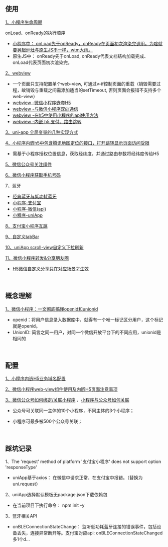 ## 使用

[1、小程序生命周期](https://blog.csdn.net/qq_37291064/article/details/87913066)

onLoad、onReady的执行顺序

* [小程序中： onLoad先于onReady，onReady在页面初次渲染完调用。为啥就要另起炉灶与原生JS不一样，wtm大雨。](https://juejin.cn/post/6844903928400707591)
* 原生JS中： onReady先于onLoad, onReady代表文档结构加载完成、onLoad代表页面初次渲染完。

[2、webview](https://uniapp.dcloud.net.cn/component/web-view.html#web-view)
* 一个页面只支持配置单个web-view, 可通过v-if控制页面的重载（销毁需要过程，故销毁与重载之间需添加适当的setTimeout, 否则页面会报错不支持多个web-view）
* [webview -微信小程序嵌套H5](https://www.aliyue.net/10218.html)
* [webview -与微信小程序双向通信](https://juejin.cn/post/6920840441378275336)
* [webview -在h5中使用小程序的api使用方法](https://juejin.cn/post/6844904061842653191)
* [webview -内嵌 h5 支付、路由跳转](https://developers.weixin.qq.com/community/develop/article/doc/0008e22ff80d088bcd9c8b42156c13)


[3、uni-app 全局变量的几种实现方式](https://ask.dcloud.net.cn/article/35021)

[4、小程序内嵌h5中包含腾讯地图定位的接口，打开跳转显示页面访问受限](https://forum.alipay.com/mini-app/post/13701013)
* 需基于小程序授权位置信息，获取经纬度，并通过路由参数将经纬度传给H5

[5、微信公众号关注组件](https://developers.weixin.qq.com/miniprogram/dev/component/official-account.html)

[6、微信小程序获取手机号码](https://www.jianshu.com/p/9aceb1fcb3a0)

7、蓝牙
* [经典蓝牙与低功耗蓝牙](https://zhuanlan.zhihu.com/p/149244010)
* [小程序-支付宝](https://opendocs.alipay.com/mini/api/bluetooth-intro)
* [小程序-微信](https://developers.weixin.qq.com/miniprogram/dev/framework/device/ble.html)([api](https://developers.weixin.qq.com/miniprogram/dev/api/device/bluetooth-ble/wx.writeBLECharacteristicValue.html))
* [小程序-uniApp](https://uniapp.dcloud.net.cn/api/system/bluetooth.html)

[8、支付宝小程序互跳](https://opendocs.alipay.com/mini/0090ty)

[9、自定义tabBar](https://developers.weixin.qq.com/miniprogram/dev/framework/ability/custom-tabbar.html)

[10、uniApp scroll-view自定义下拉刷新](https://blog.csdn.net/houruoyu3/article/details/112481762)

[11、微信小程序转发&分享朋友圈](https://developers.weixin.qq.com/miniprogram/dev/reference/api/Page.html#onShareAppMessage-Object-object)
* [H5微信自定义分享只在对应场景才生效](https://developers.weixin.qq.com/community/develop/doc/00004c7ff500f8527f2d9656951800)

<br/>

## 概念理解
[1、微信小程序：一文彻底搞懂openid和unionid](https://cloud.tencent.com/developer/article/1708827)
* openid：将用户信息录入数据库中，就得有一个唯一标记区分用户，这个标记就是openid。
* UnionID:  简言之同一用户，对同一个微信开放平台下的不同应用，unionid是相同的

<br/>

## 配置
[1、小程序内嵌H5业务域名配置](https://www.abwuliu.com/news/99137.html)

[2、微信小程序web-view组件使用及内嵌H5页面注意事项](https://blog.51cto.com/u_12849855/4714799)

[3、微信公众号如何绑定/关联小程序](https://help.youzan.com/displaylist/detail_4_4-2-1056) 、[小程序与公众号如何关联](https://juejin.cn/post/6993622759175618590)

* 公众号可关联同一主体的10个小程序，不同主体的3个小程序；

* 小程序可最多被500个公众号关联；

<br/>


## 踩坑记录
1、The 'request' method of platform '支付宝小程序' does not support option 'responseType'
* uniApp基于axios： 在微信中请求正常，在支付宝中报错。（替换为uni.request）

2、uniApp选择默认模板无package.json下载依赖包
* 在当前项目下执行命令： npm init -y

3、蓝牙相关API

* onBLEConnectionStateChange： 监听低功耗蓝牙连接的错误事件，包括设备丢失，连接异常断开等。支付宝对应api: onBLEConnectionStateChanged多1个d...

